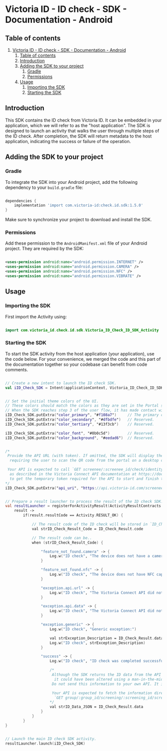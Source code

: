 # Victoria ID - ID check - SDK - Documentation - Android

## Table of contents

1. [Victoria ID - ID check - SDK - Documentation - Android](#victoria-id---id-check---sdk---documentation---android)
   1. [Table of contents](#table-of-contents)
   2. [Introduction](#introduction)
   3. [Adding the SDK to your project](#adding-the-sdk-to-your-project)
      1. [Gradle](#gradle)
      2. [Permissions](#permissions)
   4. [Usage](#usage)
      1. [Importing the SDK](#importing-the-sdk)
      2. [Starting the SDK](#starting-the-sdk)


## Introduction

This SDK contains the ID check from Victoria ID. It can be embedded in your application, which we will refer to as the "host application".
The SDK is designed to launch an activity that walks the user through multiple steps of the ID check. After completion, the SDK will return metadata to the host application, indicating the success or failure of the operation.


## Adding the SDK to your project

### Gradle

To integrate the SDK into your Android project, add the following dependency to your `build.gradle` file:

```gradle

dependencies {
    implementation 'import com.victoria-id:check.id.sdk:1.5.0'
}

```

Make sure to synchronize your project to download and install the SDK.


### Permissions

Add these permission to the `AndroidManifest.xml` file of your Android project. They are required by the SDK:

```xml

<uses-permission android:name="android.permission.INTERNET" />
<uses-permission android:name="android.permission.CAMERA" />
<uses-permission android:name="android.permission.NFC" />
<uses-permission android:name="android.permission.VIBRATE" />

```


## Usage

### Importing the SDK

First import the Activity using:

```kotlin

import com.victoria_id.check.id.sdk.Victoria_ID_Check_ID_SDK_Activity

```


### Starting the SDK

To start the SDK activity from the host application (your application), use the code below.
For your convenience, we merged the code and this part of the documentation together so your codebase can benefit from code comments.

```kotlin

// Create a new intent to launch the ID check SDK.
val iID_Check_SDK = Intent(applicationContext, Victoria_ID_Check_ID_SDK_Activity::class.java)


// Set the initial theme colors of the UI.
// These colors should match the colors as they are set in the Portal settings of the screening portal.
// When the SDK reaches step 3 of the user flow, it has made contact with the portal and fetched updated colors.
iID_Check_SDK.putExtra("color_primary", "#f108a7")     // The primary color used for call-to-action elements.
iID_Check_SDK.putExtra("color_secondary", "#dfbdfe")   // Reserved.
iID_Check_SDK.putExtra("color_tertiary", "#13f3cb")    // Reserved.

iID_Check_SDK.putExtra("color_font", "#0b0c5d")        // Reserved.
iID_Check_SDK.putExtra("color_background", "#eedad6")  // Reserved.


/*
 Provide the API URL (with token). If omitted, the SDK will display the QR code scanner step,
  requiring the user to scan the QR code from the portal on a desktop computer.

 Your API is expected to call `GET screenee/:screenee_id/check/identity/travel_document/text_chip_certificate/token/`
  as described in the Victoria Connect API documentation at https://doc.api.victoria-id.com/#1f481ddb-3547-4c17-8ec4-e47dfd47fb71
  to get the temporary token required for the API to start and finish the process.
*/
iID_Check_SDK.putExtra("api_uri", "https://api.victoria-id.com/screenee/:screenee_id/check/identity/travel_document/text_chip_certificate/?domain=example.victoria-id.com&token=<token>")


// Prepare a result launcher to process the result of the ID check SDK.
val resultLauncher = registerForActivityResult(ActivityResultContracts.StartActivityForResult()) {
    result ->
        if(result.resultCode == Activity.RESULT_OK) {

            // The result code of the ID check will be stored in `ID_Check_Result.code`.
            val strID_Check_Result_Code = ID_Check_Result.code

            // The result code can be..
            when (strID_Check_Result_Code) {

                "feature_not_found.camera" -> {
                    Log.w("ID check", "The device does not have a camera needed to scan a QR code and/or ID document.")
                }

                "feature_not_found.nfc" -> {
                    Log.w("ID check", "The device does not have NFC capability.")
                }

                "exception.api.url" -> {
                    Log.w("ID check", "The Victoria Connect API did not accept the API URL to be able to start the process.")
                }

                "exception.api.data" -> {
                    Log.w("ID check", "The Victoria Connect API did not accept the data payload to finish the process.")
                }

                "exception.generic" -> {
                    Log.w("ID check", "Generic exception:")

                    val strException_Description = ID_Check_Result.data
                    Log.w("ID check", strException_Description)
                }

                "success" -> {
                    Log.w("ID check", "ID check was completed successfully.")

                    /*
                     Although the SDK returns the ID data from the API call for your convenience,
                      it could have been altered using a man-in-the-middle attack.
                     Do not send this information to your own API. It is not authoritative.

                     Your API is expected to fetch the information directly from the Victoria Connect API using call
                      `GET group/:group_id/screening/:screening_id/screenee/:screenee_id/`.
                    */
                    val strID_Data_JSON = ID_Check_Result.data
                }
            }
        }
}


// Launch the main ID check SDK activity.
resultLauncher.launch(iID_Check_SDK)

```
